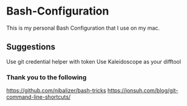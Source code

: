 # Bash-Configuration
This is my personal Bash Configuration that I use on my mac.

## Suggestions
Use git credential helper with token
Use Kaleidoscope as your difftool

### Thank you to the following
https://github.com/nibalizer/bash-tricks
https://jonsuh.com/blog/git-command-line-shortcuts/